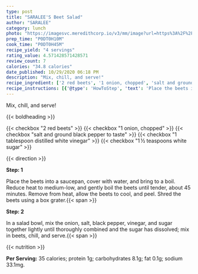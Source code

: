 ```yaml
---
type: post
title: "SARALEE'S Beet Salad"
author: "SARALEE"
category: lunch
photo: "https://imagesvc.meredithcorp.io/v3/mm/image?url=https%3A%2F%2Fimages.media-allrecipes.com%2Fuserphotos%2F805108.jpg"
prep_time: "P0DT0H10M"
cook_time: "P0DT0H45M"
recipe_yield: "4 servings"
rating_value: 4.571428571428571
review_count: 7
calories: "34.8 calories"
date_published: 10/29/2020 06:18 PM
description: "Mix, chill, and serve!"
recipe_ingredient: ['2 red beets', '1 onion, chopped', 'salt and ground black pepper to taste', '1 tablespoon distilled white vinegar', '1\u2009½ teaspoons white sugar']
recipe_instructions: [{'@type': 'HowToStep', 'text': 'Place the beets into a saucepan, cover with water, and bring to a boil. Reduce heat to medium-low, and gently boil the beets until tender, about 45 minutes. Remove from heat, allow the beets to cool, and peel. Shred the beets using a box grater.\n'}, {'@type': 'HowToStep', 'text': 'In a salad bowl, mix the onion, salt, black pepper, vinegar, and sugar together lightly until thoroughly combined and the sugar has dissolved; mix in beets, chill,  and serve.\n'}]
---
```


Mix, chill, and serve! 

{{< boldheading >}}

{{< checkbox "2  red beets" >}}
{{< checkbox "1  onion, chopped" >}}
{{< checkbox "salt and ground black pepper to taste" >}}
{{< checkbox "1 tablespoon distilled white vinegar" >}}
{{< checkbox "1 ½ teaspoons white sugar" >}}


{{< direction >}}

**Step: 1**

Place the beets into a saucepan, cover with water, and bring to a boil. Reduce heat to medium-low, and gently boil the beets until tender, about 45 minutes. Remove from heat, allow the beets to cool, and peel. Shred the beets using a box grater.{{< span >}}

**Step: 2**

In a salad bowl, mix the onion, salt, black pepper, vinegar, and sugar together lightly until thoroughly combined and the sugar has dissolved; mix in beets, chill,  and serve.{{< span >}}

{{< nutrition >}}

**Per Serving:** 35 calories; protein 1g; carbohydrates 8.1g; fat 0.1g; sodium 33.1mg.